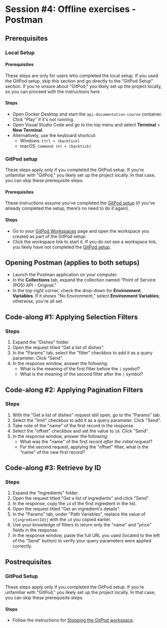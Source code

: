# Session #4: Offline exercises - Postman

## Prerequisites

### Local Setup

#### Prerequisites

These steps are only for users who completed the local setup. If you used the GitPod setup, skip this section and go directly to the "GitPod Setup" section. If you're unsure about "GitPod," you likely set up the project locally, so you can proceed with the instructions here.

#### Steps

- Open Docker Desktop and start the `api-documentation-course` container. Click "Play" if it's not running.
- Open Visual Studio Code and go to the top menu and select **Terminal** > **New Terminal**.
- Alternatively, use the keyboard shortcut:
  - Windows: `Ctrl + (backtick)`
  - macOS: `Command (⌘) + (backtick)`

### GitPod setup

These steps apply only if you completed the GitPod setup. If you’re unfamiliar with "GitPod," you likely set up the project locally. In that case, you can skip these prerequisite steps.

#### Prerequisites

These instructions assume you've completed the [GitPod setup](https://github.com/mawentowski/api-documentation-course-gitpod/blob/main/docs/gitpod-setup.md#opening-the-course-repository-in-a-gitpod-workspace) (if you’ve already completed the setup, there’s no need to do it again).

#### Steps

- Go to your [GitPod Workspaces](https://gitpod.io/workspaces) page and open the workspace you created as part of the GitPod setup.
- Click the workspace link to start it. If you do not see a workspace link, you likely have not completed the [GitPod setup](https://github.com/mawentowski/api-documentation-course-gitpod/blob/main/docs/gitpod-setup.md#opening-the-course-repository-in-a-gitpod-workspace).

## Opening Postman (applies to both setups)

- Launch the Postman application on your computer.
- In the **Collections** tab, expand the collection named "Point of Service (POS) API - Original."
- In the top-right corner, check the drop-down for **Environment Variables**. If it shows "No Environment," select **Environment Variables**; otherwise, you're all set.

## Code-along #1: Applying Selection Filters

### Steps

1. Expand the "Dishes" folder.
2. Open the request titled "Get a list of dishes".
3. In the "Params" tab, select the "filter" checkbox to add it as a query parameter. Click "Send".
4. In the response window, answer the following:
   - What is the meaning of the first filter before the `|` symbol?
   - What is the meaning of the second filter after the `|` symbol?

## Code-along #2: Applying Pagination Filters

### Steps

1. With the "Get a list of dishes" request still open, go to the "Params" tab.
2. Select the "limit" checkbox to add it as a query parameter. Click "Send".
3. Take note of the "name" of the first record in the response.
4. Select the "offset" checkbox and set the value to `10`. Click "Send".
5. In the response window, answer the following:
   - What was the "name" of the first record _after the initial request_?
   - For the second request, applying the "offset" filter, what is the "name" of the new first record?

## Code-along #3: Retrieve by ID

### Steps

1. Expand the "Ingredients" folder.
2. Open the request titled "Get a list of ingredients" and click "Send".
3. In the response, copy the `id` of the first ingredient in the list.
4. Open the request titled "Get an ingredient's details".
5. In the "Params" tab, under "Path Variables", replace the value of `{{ingredientId}}` with the `id` you copied earlier.
6. Use your knowledge of filters to return only the "name" and "price" fields in the response.
7. In the response window, paste the full URL you used (located to the left of the "Send" button) to verify your query parameters were applied correctly.

## Postrequisites

### GitPod Setup

These steps apply only if you completed the GitPod setup. If you’re unfamiliar with "GitPod," you likely set up the project locally. In that case, you can skip these prerequisite steps.

#### Steps

- Follow the instructions for [Stopping the GitPod workspace](https://github.com/mawentowski/api-documentation-course-gitpod/blob/main/docs/gitpod-user-guide.md#important-stopping-the-workspace).
